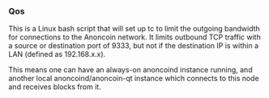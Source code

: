 ### Qos ###

This is a Linux bash script that will set up tc to limit the outgoing bandwidth for connections to the Anoncoin network. It limits outbound TCP traffic with a source or destination port of 9333, but not if the destination IP is within a LAN (defined as 192.168.x.x).

This means one can have an always-on anoncoind instance running, and another local anoncoind/anoncoin-qt instance which connects to this node and receives blocks from it.
